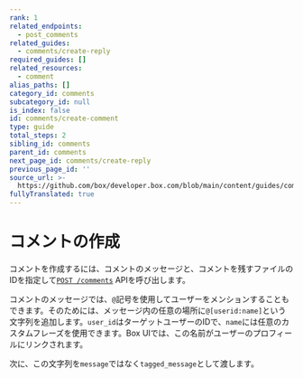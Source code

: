 ```yaml
---
rank: 1
related_endpoints:
  - post_comments
related_guides:
  - comments/create-reply
required_guides: []
related_resources:
  - comment
alias_paths: []
category_id: comments
subcategory_id: null
is_index: false
id: comments/create-comment
type: guide
total_steps: 2
sibling_id: comments
parent_id: comments
next_page_id: comments/create-reply
previous_page_id: ''
source_url: >-
  https://github.com/box/developer.box.com/blob/main/content/guides/comments/create-comment.md
fullyTranslated: true
---
```

# コメントの作成

コメントを作成するには、コメントのメッセージと、コメントを残すファイルのIDを指定して[`POST /comments`][post_comments] APIを呼び出します。

<Samples id="post_comments">

</Samples>

コメントのメッセージでは、`@`記号を使用してユーザーをメンションすることもできます。そのためには、メッセージ内の任意の場所に`@[userid:name]`という文字列を追加します。`user_id`はターゲットユーザーのIDで、`name`には任意のカスタムフレーズを使用できます。Box UIでは、この名前がユーザーのプロフィールにリンクされます。

次に、この文字列を`message`ではなく`tagged_message`として渡します。

<Samples id="post_comments" variant="tag_user">

</Samples>

[post_comments]: e://post_comments
